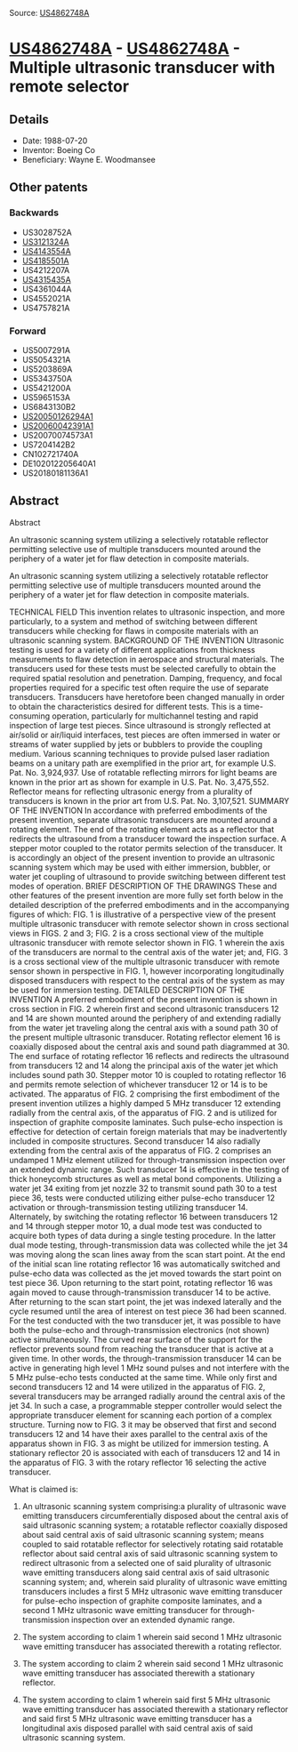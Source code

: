 Source: [US4862748A](https://patents.google.com/patent/US4862748A)

# [US4862748A](US4862748A.md) - [US4862748A](US4862748A.md) - Multiple ultrasonic transducer with remote selector

## Details

* Date: 1988-07-20
* Inventor: Boeing Co
* Beneficiary: Wayne E. Woodmansee

## Other patents

### Backwards
 * US3028752A
 * [US3121324A](US3121324A.md)
 * [US4143554A](US4143554A.md)
 * [US4185501A](US4185501A.md)
 * US4212207A
 * [US4315435A](US4315435A.md)
 * US4361044A
 * US4552021A
 * US4757821A
### Forward
 * US5007291A
 * US5054321A
 * US5203869A
 * US5343750A
 * US5421200A
 * US5965153A
 * US6843130B2
 * [US20050126294A1](US20050126294A1.md)
 * [US20060042391A1](US20060042391A1.md)
 * US20070074573A1
 * US7204142B2
 * CN102721740A
 * DE102012205640A1
 * US20180181136A1
## Abstract

Abstract

An ultrasonic scanning system utilizing a selectively rotatable reflector permitting selective use of multiple transducers mounted around the periphery of a water jet for flaw detection in composite materials.



An ultrasonic scanning system utilizing a selectively rotatable reflector permitting selective use of multiple transducers mounted around the periphery of a water jet for flaw detection in composite materials.

TECHNICAL FIELD
This invention relates to ultrasonic inspection, and more particularly, to a system and method of switching between different transducers while checking for flaws in composite materials with an ultrasonic scanning system.
BACKGROUND OF THE INVENTION
Ultrasonic testing is used for a variety of different applications from thickness measurements to flaw detection in aerospace and structural materials. The transducers used for these tests must be selected carefully to obtain the required spatial resolution and penetration. Damping, frequency, and focal properties required for a specific test often require the use of separate transducers. Transducers have heretofore been changed manually in order to obtain the characteristics desired for different tests. This is a time-consuming operation, particularly for multichannel testing and rapid inspection of large test pieces.
Since ultrasound is strongly reflected at air/solid or air/liquid interfaces, test pieces are often immersed in water or streams of water supplied by jets or bubblers to provide the coupling medium.
Various scanning techniques to provide pulsed laser radiation beams on a unitary path are exemplified in the prior art, for example U.S. Pat. No. 3,924,937.
Use of rotatable reflecting mirrors for light beams are known in the prior art as shown for example in U.S. Pat. No. 3,475,552.
Reflector means for reflecting ultrasonic energy from a plurality of transducers is known in the prior art from U.S. Pat. No. 3,107,521.
SUMMARY OF THE INVENTION
In accordance with preferred embodiments of the present invention, separate ultrasonic transducers are mounted around a rotating element. The end of the rotating element acts as a reflector that redirects the ultrasound from a transducer toward the inspection surface. A stepper motor coupled to the rotator permits selection of the transducer.
It is accordingly an object of the present invention to provide an ultrasonic scanning system which may be used with either immersion, bubbler, or water jet coupling of ultrasound to provide switching between different test modes of operation.
BRIEF DESCRIPTION OF THE DRAWINGS
These and other features of the present invention are more fully set forth below in the detailed description of the preferred embodiments and in the accompanying figures of which:
FIG. 1 is illustrative of a perspective view of the present multiple ultrasonic transducer with remote selector shown in cross sectional views in FIGS. 2 and 3;
FIG. 2 is a cross sectional view of the multiple ultrasonic transducer with remote selector shown in FIG. 1 wherein the axis of the transducers are normal to the central axis of the water jet; and,
FIG. 3 is a cross sectional view of the multiple ultrasonic transducer with remote sensor shown in perspective in FIG. 1, however incorporating longitudinally disposed transducers with respect to the central axis of the system as may be used for immersion testing.
DETAILED DESCRIPTION OF THE INVENTION
A preferred embodiment of the present invention is shown in cross section in FIG. 2 wherein first and second ultrasonic transducers 12 and 14 are shown mounted around the periphery of and extending radially from the water jet traveling along the central axis with a sound path 30 of the present multiple ultrasonic transducer. Rotating reflector element 16 is coaxially disposed about the central axis and sound path diagrammed at 30. The end surface of rotating reflector 16 reflects and redirects the ultrasound from transducers 12 and 14 along the principal axis of the water jet which includes sound path 30. Stepper motor 10 is coupled to rotating reflector 16 and permits remote selection of whichever transducer 12 or 14 is to be activated. The apparatus of FIG. 2 comprising the first embodiment of the present invention utilizes a highly damped 5 MHz transducer 12 extending radially from the central axis, of the apparatus of FIG. 2 and is utilized for inspection of graphite composite laminates. Such pulse-echo inspection is effective for detection of certain foreign materials that may be inadvertently included in composite structures. Second transducer 14 also radially extending from the central axis of the apparatus of FIG. 2 comprises an undamped 1 MHz element utilized for through-transmission inspection over an extended dynamic range. Such transducer 14 is effective in the testing of thick honeycomb structures as well as metal bond components. Utilizing a water jet 34 exiting from jet nozzle 32 to transmit sound path 30 to a test piece 36, tests were conducted utilizing either pulse-echo transducer 12 activation or through-transmission testing utilizing transducer 14. Alternately, by switching the rotating reflector 16 between transducers 12 and 14 through stepper motor 10, a dual mode test was conducted to acquire both types of data during a single testing procedure. In the latter dual mode testing, through-transmission data was collected while the jet 34 was moving along the scan lines away from the scan start point. At the end of the initial scan line rotating reflector 16 was automatically switched and pulse-echo data was collected as the jet moved towards the start point on test piece 36. Upon returning to the start point, rotating reflector 16 was again moved to cause through-transmission transducer 14 to be active. After returning to the scan start point, the jet was indexed laterally and the cycle resumed until the area of interest on test piece 36 had been scanned.
For the test conducted with the two transducer jet, it was possible to have both the pulse-echo and through-transmission electronics (not shown) active simultaneously. The curved rear surface of the support for the reflector prevents sound from reaching the transducer that is active at a given time. In other words, the through-transmission transducer 14 can be active in generating high level 1 MHz sound pulses and not interfere with the 5 MHz pulse-echo tests conducted at the same time.
While only first and second transducers 12 and 14 were utilized in the apparatus of FIG. 2, several transducers may be arranged radially around the central axis of the jet 34. In such a case, a programmable stepper controller would select the appropriate transducer element for scanning each portion of a complex structure. Turning now to FIG. 3 it may be observed that first and second transducers 12 and 14 have their axes parallel to the central axis of the apparatus shown in FIG. 3 as might be utilized for immersion testing. A stationary reflector 20 is associated with each of transducers 12 and 14 in the apparatus of FIG. 3 with the rotary reflector 16 selecting the active transducer.

What is claimed is:
 
1. An ultrasonic scanning system comprising:a plurality of ultrasonic wave emitting transducers circumferentially disposed about the central axis of said ultrasonic scanning system; a rotatable reflector coaxially disposed about said central axis of said ultrasonic scanning system; means coupled to said rotatable reflector for selectively rotating said rotatable reflector about said central axis of said ultrasonic scanning system to redirect ultrasonic from a selected one of said plurality of ultrasonic wave emitting transducers along said central axis of said ultrasonic scanning system; and, wherein said plurality of ultrasonic wave emitting transducers includes a first 5 MHz ultrasonic wave emitting transducer for pulse-echo inspection of graphite composite laminates, and a second 1 MHz ultrasonic wave emitting transducer for through-transmission inspection over an extended dynamic range. 

  
2. The system according to claim 1 wherein said second 1 MHz ultrasonic wave emitting transducer has associated therewith a rotating reflector.

  
3. The system according to claim 2 wherein said second 1 MHz ultrasonic wave emitting transducer has associated therewith a stationary reflector.

  
4. The system according to claim 1 wherein said first 5 MHz ultrasonic wave emitting transducer has associated therewith a stationary reflector and said first 5 MHz ultrasonic wave emitting transducer has a longitudinal axis disposed parallel with said central axis of said ultrasonic scanning system.